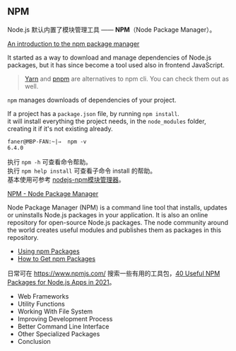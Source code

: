 ## NPM

Node.js 默认内置了模块管理工具 —— **NPM**（Node Package Manager）。  

[An introduction to the npm package manager](https://nodejs.dev/learn/an-introduction-to-the-npm-package-manager)

It started as a way to download and manage dependencies of Node.js packages, but it has since become a tool used also in frontend JavaScript.

> [Yarn](https://yarnpkg.com/en/) and [pnpm](https://pnpm.js.org/) are alternatives to npm cli. You can check them out as well.

`npm` manages downloads of dependencies of your project.  

If a project has a `package.json` file, by running `npm install`.  
it will install everything the project needs, in the `node_modules` folder, creating it if it's not existing already.  

```shell
faner@MBP-FAN:~|⇒  npm -v
6.4.0
```

执行 `npm -h` 可查看命令帮助。  
执行 `npm help install` 可查看子命令 install 的帮助。  
基本使用可参考 [nodejs-npm模块管理器](https://www.cnblogs.com/mtl-key/p/6426197.html)。

[NPM - Node Package Manager](https://www.tutorialsteacher.com/nodejs/what-is-node-package-manager)

Node Package Manager (NPM) is a command line tool that installs, updates or uninstalls Node.js packages in your application. It is also an online repository for open-source Node.js packages. The node community around the world creates useful modules and publishes them as packages in this repository.

- [Using npm Packages](https://guide.meteor.com/using-npm-packages.html)  
- [How to Get npm Packages](https://docs.cocos.com/creator/manual/en/scripting/modules/config.html)  

日常可在 https://www.npmjs.com/ 搜索一些有用的工具包，[40 Useful NPM Packages for Node.js Apps in 2021](https://leanylabs.com/blog/npm-packages-for-nodejs/)。  

- Web Frameworks  
- Utility Functions  
- Working With File System  
- Improving Development Process  
- Better Command Line Interface  
- Other Specialized Packages  
- Conclusion  

